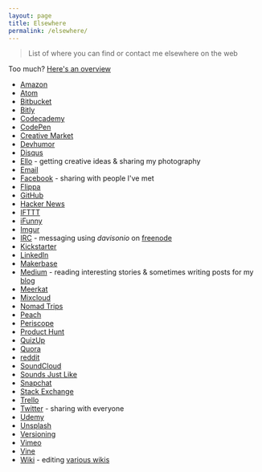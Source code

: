```yaml
---
layout: page
title: Elsewhere
permalink: /elsewhere/
---
```


> List of where you can find or contact me elsewhere on the web

Too much? <a href='{{ baseurl }}/hello/'>Here's an overview</a>

<!-- Not including niche forum/discussion type sites or any other boring places. -->
<!-- They might also be commented out, also if they're not in use much. -->

- [Amazon](https://www.amazon.co.uk/gp/profile/AQ1PI9JYK1YBD)
- [Atom](https://atom.io/users/davisonio)
- [Bitbucket](https://bitbucket.org/davisonio/)
- [Bitly](https://bitly.com/u/davisonio)
- [Codecademy](https://www.codecademy.com/davisonio)
- [CodePen](http://codepen.io/davisonio/)
- [Creative Market](https://creativemarket.com/davisonio)
- [Devhumor](https://devhumor.com/user/davisonio)
- [Disqus](http://disqus.com/by/davisonio)
- [Ello](https://ello.co/davisonio) - getting creative ideas & sharing my photography <!-- https://photography.davison.io -->
- [Email](mailto:craig@davison.io)
- [Facebook](https://www.facebook.com/craig.davison1) - sharing with people I've met
- [Flippa](https://flippa.com/users/926571)
- [GitHub](https://github.com/davisonio)
- [Hacker News](https://news.ycombinator.com/user?id=davisonio)
- [IFTTT](https://ifttt.com/p/davisonio)
- [iFunny](http://ifunny.co/davisonio)
- [Imgur](https://imgur.com/user/davisonio)
- [IRC](irc://irc.freenode.net/davisonio,isnick) - messaging using *davisonio* on [freenode](https://freenode.net)
- [Kickstarter](https://www.kickstarter.com/profile/davisonio)
- [LinkedIn](http://uk.linkedin.com/in/davisonio)
- [Makerbase](https://makerbase.co/m/x75bg4)
- [Medium](https://medium.com/@davisonio) - reading interesting stories & sometimes writing posts for my [blog](https://blog.davison.io)
- [Meerkat](https://meerkatapp.co/davisonio)
- [Mixcloud](https://www.mixcloud.com/davisonio/)
- [Nomad Trips](https://nomadtrips.co/davisonio)
- [Peach](http://peach.cool/add/davisonio)
- [Periscope](https://www.periscope.tv/davisonio)
- [Product Hunt](https://www.producthunt.com/@davisonio)
- [QuizUp](https://www.quizup.com/profiles/235332054236811160)
- [Quora](https://www.quora.com/profile/Craig-Davison-3)
- [reddit](https://www.reddit.com/user/davisonio/)
- [SoundCloud](https://soundcloud.com/davisonio)
- [Sounds Just Like](http://www.soundsjustlike.com/profile/7807/craigdavison3)
- [Snapchat](https://www.snapchat.com/add/davisonio)
- [Stack Exchange](https://stackexchange.com/users/6582211/craig-davison)
- [Trello](https://trello.com/davisonio)
- [Twitter](https://twitter.com/davisonio) - sharing with everyone
- [Udemy](https://www.udemy.com/user/craig-davison/)
- [Unsplash](https://unsplash.com/davisonio)
- [Versioning](https://www.sitepoint.com/versioning/@davisonio)
- [Vimeo](https://vimeo.com/davisonio)
- [Vine](https://vine.co/davisonio)
- [Wiki](https://meta.wikimedia.org/wiki/User:Davisonio) - editing [various wikis](https://meta.wikimedia.org/wiki/User:Davisonio/Elsewhere)
